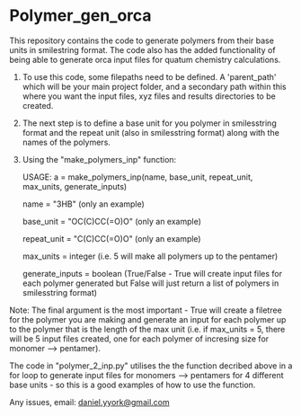 # Polymer_gen_orca
This repository contains the code to generate polymers from their base units in smilestring format. The code also has the added functionality of being able to generate orca input files for quatum chemistry calculations.

1) To use this code, some filepaths need to be defined. A 'parent_path' which will be your main project folder, and a secondary path within this where you want the input   files, xyz files and results directories to be created.

2) The next step is to define a base unit for you polymer in smilesstring format and the repeat unit (also in smilesstring format) along with the names of the polymers. 

3) Using the "make_polymers_inp" function:

    USAGE: a = make_polymers_inp(name, base_unit, repeat_unit, max_units, generate_inputs)
    
    name = "3HB" (only an example)
    
    base_unit = "OC(C)CC(=O)O" (only an example)
    
    repeat_unit = "C(C)CC(=O)O" (only an example)
    
    max_units = integer (i.e. 5 will make all polymers up to the pentamer)
    
    generate_inputs  = boolean (True/False - True will create input files for each polymer generated but False will just return a list of polymers in smilesstring format)
    
Note: The final argument is the most important - True will create a filetree for the polymer you are making and generate an input for each polymer up to the polymer that is the length of the max unit (i.e. if max_units = 5, there will be 5 input files created, one for each polymer of incresing size for monomer --> pentamer). 

The code in "polymer_2_inp.py" utilises the the function decribed above in a for loop to generate input files for monomers --> pentamers for 4 different base units - so this is a good examples of how to use the function.

Any issues, email: daniel.yyork@gmail.com

